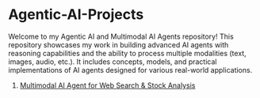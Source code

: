 # Agentic-AI-Projects

Welcome to my Agentic AI and Multimodal AI Agents repository! This repository showcases my work in building advanced AI agents with reasoning capabilities and the ability to process multiple modalities (text, images, audio, etc.). It includes concepts, models, and practical implementations of AI agents designed for various real-world applications.

1. [Multimodal AI Agent for Web Search & Stock Analysis](https://github.com/Ravjot03/Multimodal-AI-Agent)
